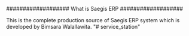 ###################
What is Saegis ERP
###################

This is the complete production source of Saegis ERP system which is developed by Bimsara Walallawita.
"# service_station" 
